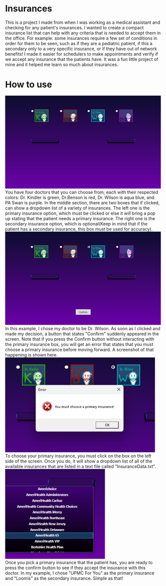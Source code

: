 # Insurances
This is a project I made from when I was working as a medical assistant and checking for any patient's insurances. I wanted to create a compact insurance list that can help with any criteria that is needed to accept them in the office. 
For example: some insurances require a few set of conditions in order for them to be seen, such as if they are a pediatric patient, if this a secondary only to a very specific insurance, or if they have out of network benefits! I made it easier for schedulers to make appointments and verify if we accept any insurance that the patients have. It was a fun little project of mine and it helped me learn so much about insurances.

# How to use
![image](Images/Interface.png)
<br/>
You have four doctors that you can choose from; each with their respected colors: Dr. Kindler is green, Dr.Benson is red, Dr. Wilson is aqua blue, and PA Swan is purple. In the middle section, there are two boxes that if clicked, can show a dropdown list of a variety of insurances. The left one is the primary insurance option, which must be clicked or else it will bring a pop up stating that the patient needs a primary insurance. The right one is the secondary insurance option, which is optional(Keep in mind that if the patient has a secondary insurance, this box must be used for accuracy).
<br/>
![image](Images/Example1.png)
<br/>
In this example, I chose my doctor to be Dr. Wilson. As soon as I clicked and made my decision, a button that states "Confirm" suddenly appeared in the screen. Note that if you press the Confirm button without interacting with the primary insurance box, you will get an error that states that you must choose a primary insurance before moving forward. A screenshot of that happening is shown here.
<br/>
![image](Images/Error.png)
<br/>
To choose your primary insurance, you must click on the box on the left side of the screen. Once you do, it will show a dropdown list of all of the available insurances that are listed in a text file called "InsuranceData.txt". 
<br/>
![image](Images/DropDown.png)
<br/>
Once you pick a primary insurance that the patient has, you are ready to press the confirm button to see if they accept the insurance with this doctor. In my example, I chose "UPMC For You" as the primary insurance and "Loomis" as the secondary insurance. Simple as that!
<br/>

